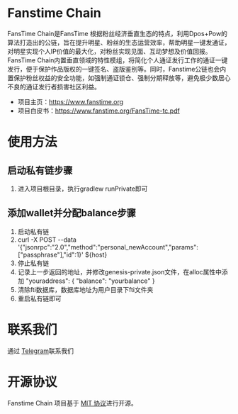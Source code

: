 # Fanstime Chain
FansTime Chain是FansTime 根据粉丝经济垂直生态的特点，利用Dpos+Pow的算法打造出的公链，旨在提升明星、粉丝的生态运营效率，帮助明星一键发通证，对明星实现个人IP价值的最大化，对粉丝实现见面、互动梦想及价值回报。FansTime Chain内置垂直领域的特性模组，将简化个人通证发行工作的通证一键发行，便于保护作品版权的一键签名、盗版鉴别等。同时，Fanstime公链也会内置保护粉丝权益的安全功能，如强制通证锁仓、强制分期释放等，避免极少数居心不良的通证发行者损害社区利益。
* 项目主页：https://www.fanstime.org
* 项目白皮书：https://www.fanstime.org/FansTime-tc.pdf


# 使用方法
## 启动私有链步骤
1. 进入项目根目录，执行gradlew runPrivate即可

## 添加wallet并分配balance步骤
1. 启动私有链
2. curl -X POST --data '{"jsonrpc":"2.0","method":"personal_newAccount","params":["passphrase"],"id":1}' ${host}
3. 停止私有链
4. 记录上一步返回的地址，并修改genesis-private.json文件，在alloc属性中添加 "youraddress": { "balance": "yourbalance" }
5. 清除fti数据库，数据库地址为用户目录下fti文件夹
6. 重启私有链即可

# 联系我们
通过 [Telegram](https://t.me/fanstimeofficial)联系我们

# 开源协议
Fanstime Chain 项目基于 [MIT 协议](LICENSE)进行开源。
